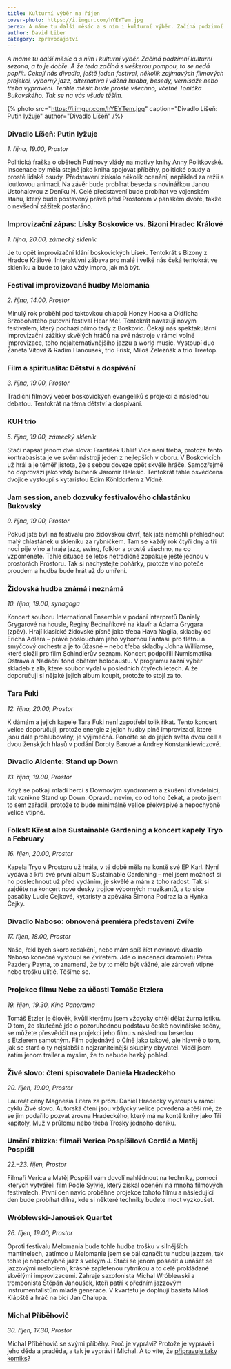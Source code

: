 ```yaml
---
title: Kulturní výběr na říjen
cover-photo: https://i.imgur.com/hYEYTem.jpg
perex: A máme tu další měsíc a s ním i kulturní výběr. Začíná podzimní kulturní sezona, a to je dobře. A že teda začíná s veškerou pompou, to se nedá popřít.
author: David Liber
category: zpravodajství
---
```


*A máme tu další měsíc a s ním i kulturní výběr. Začíná podzimní kulturní sezona, a to je dobře. A že teda začíná s veškerou pompou, to se nedá popřít. Čekají nás divadla, ještě jeden festival, několik zajímavých filmových projekcí, výborný jazz, alternativa i vážná hudba, besedy, vernisáže nebo třeba vyprávění. Tenhle měsíc bude prostě všechno, včetně Toníčka Bukovského. Tak se na vás všude těším.*

{% photo src="https://i.imgur.com/hYEYTem.jpg" caption="Divadlo Líšeň: Putin lyžuje" author="Divadlo Líšeň" /%}

### Divadlo Líšeň: Putin lyžuje

*1. října, 19.00, Prostor*

Politická fraška o obětech Putinovy vlády na motivy knihy Anny Politkovské. Inscenace by měla stejně jako kniha spojovat příběhy, politické osudy a prosté lidské osudy. Představení získalo několik ocenění, například za režii a loutkovou animaci. Na závěr bude probíhat beseda s novinářkou Janou Ustohalovou z Deníku N. Celé představení bude probíhat ve vojenském stanu, který bude postavený právě před Prostorem v panském dvoře, takže o nevšední zážitek postaráno.

### Improvizační zápas: Lísky Boskovice vs. Bizoni Hradec Králové

*1. října, 20.00, zámecký skleník*

Je tu opět improvizační klání boskovických Lísek. Tentokrát s Bizony z Hradce Králové. Interaktivní zábava pro malé i velké nás čeká tentokrát ve skleníku a bude to jako vždy impro, jak má být.

### Festival improvizované hudby Melomania

*2. října, 14.00, Prostor*

Minulý rok proběhl pod taktovkou chlapců Honzy Hocka a Oldřicha Brzobohatého putovní festival Hear Me!. Tentokrát navazují novým festivalem, který pochází přímo tady z Boskovic. Čekají nás spektakulární improvizační zážitky skvělých hráčů na své nástroje v rámci volné improvizace, toho nejalternativnějšího jazzu a world music. Vystoupí duo Žaneta Vítová & Radim Hanousek, trio Frisk, Miloš Železňák a trio Treetop.

### Film a spiritualita: Dětství a dospívání

*3. října, 19.00, Prostor*

Tradiční filmový večer boskovických evangelíků s projekcí a následnou debatou. Tentokrát na téma dětství a dospívání.

### KUH trio

*5. října, 19.00, zámecký skleník*

Stačí napsat jenom dvě slova: František Uhlíř! Více není třeba, protože tento kontrabasista je ve svém nástroji jeden z nejlepších v oboru. V Boskovicích už hrál a je téměř jistota, že s sebou doveze opět skvělé hráče. Samozřejmě ho doprovází jako vždy bubeník Jaromír Helešic. Tentokrát tahle osvědčená dvojice vystoupí s kytaristou Edim Köhldorfem z Vídně.

### Jam session, aneb dozvuky festivalového chlastánku Bukovský  

*9. října, 19.00, Prostor*

Pokud jste byli na festivalu pro židovskou čtvrť, tak jste nemohli přehlednout malý chlastánek u skleníku za rybníčkem. Tam se každý rok čtyři dny a tři noci pije víno a hraje jazz, swing, folklor a prostě všechno, na co vzpomenete. Tahle situace se letos netradičně zopakuje ještě jednou v prostorách Prostoru. Tak si nachystejte pohárky, protože víno poteče proudem a hudba bude hrát až do umření.

### Židovská hudba známá i neznámá

*10. října, 19.00, synagoga*

Koncert souboru International Ensemble v podání interpretů Daniely Grygarové na housle, Reginy Bednaříkové na klavír a Adama Grygara (zpěv). Hrají klasické židovské písně jako třeba Hava Nagila, skladby od Ericha Adlera – právě poslouchám jeho výbornou Fantasii pro flétnu a smyčcový orchestr a je to úžasné – nebo třeba skladby Johna Williamse, které složil pro film Schindlerův seznam. Koncert podpořili Numismatika Ostrava a Nadační fond obětem holocaustu. V programu zazní výběr skladeb z alb, které soubor vydal v posledních čtyřech letech. A že doporučuji si nějaké jejich album koupit, protože to stojí za to.

### Tara Fuki

*12. října, 20.00, Prostor*

K dámám a jejich kapele Tara Fuki není zapotřebí tolik říkat. Tento koncert velice doporučuji, protože energie z jejich hudby plné improvizací, které jsou dále prohlubovány, je výjimečná. Ponořte se do jejich světa dvou cell a dvou ženských hlasů v podání Doroty Barové a Andrey Konstankiewiczové.

### Divadlo Aldente: Stand up Down

*13. října, 19.00, Prostor*

Když se potkají mladí herci s Downovým syndromem a zkušení divadelníci, tak vznikne Stand up Down. Opravdu nevím, co od toho čekat, a proto jsem to sem zařadil, protože to bude minimálně velice překvapivé a nepochybně velice vtipné.

### Folks!: Křest alba Sustainable Gardening a koncert kapely Tryo a February

*16. říjen, 20.00, Prostor*

Kapela Tryo v Prostoru už hrála, v té době měla na kontě své EP Karl. Nyní vydává a křtí své první album Sustainable Gardening – měl jsem možnost si ho poslechnout už před vydáním, je skvělé a mám z toho radost. Tak si zajděte na koncert nové desky trojice výborných muzikantů, a to sice basačky Lucie Čejkové, kytaristy a zpěváka Šimona Podrazila a Hynka Čejky.

### Divadlo Naboso: obnovená premiéra představení Zvíře

*17. říjen, 18.00, Prostor*

Naše, řekl bych skoro redakční, nebo mám spíš říct novinové divadlo Naboso konečně vystoupí se Zvířetem. Jde o inscenaci dramoletu Petra Pazdery Payna, to znamená, že by to mělo být vážné, ale zároveň vtipné nebo trošku ulítlé. Těšíme se.

### Projekce filmu Nebe za účasti Tomáše Etzlera

*19. říjen, 19.30, Kino Panorama*

Tomáš Etzler je člověk, kvůli kterému jsem vždycky chtěl dělat žurnalistiku. O tom, že skutečně jde o pozoruhodnou podstavu české novinářské scény, se můžete přesvědčit na projekci jeho filmu s následnou besedou s Etzlerem samotným. Film pojednává o Číně jako takové, ale hlavně o tom, jak se stará o ty nejslabší a nejzranitelnější skupiny obyvatel. Viděl jsem zatím jenom trailer a myslím, že to nebude hezký pohled. 

### Živé slovo: čtení spisovatele Daniela Hradeckého

*20. říjen, 19.00, Prostor*

Laureát ceny Magnesia Litera za prózu Daniel Hradecký vystoupí v rámci cyklu Živé slovo. Autorská čtení jsou vždycky velice povedená a těší mě, že se jim podařilo pozvat zrovna Hradeckého, který má na kontě knihy jako Tři kapitoly, Muž v průlomu nebo třeba Trosky jednoho deníku.

### Umění zblízka: filmaři Verica Pospíšilová Cordić a Matěj Pospíšil

*22.–23. říjen, Prostor*

Filmaři Verica a Matěj Pospíšil vám dovolí nahlédnout na techniky, pomocí kterých vytvářeli film Podle Sylvie, který získal ocenění na mnoha filmových festivalech. První den navíc proběhne projekce tohoto filmu a následující den bude probíhat dílna, kde si některé techniky budete moct vyzkoušet.

### Wróblewski-Janoušek Quartet

*26. říjen, 19.00, Prostor*

Oproti festivalu Melomania bude tohle hudba trošku v silnějších mantinelech, zatímco u Melomanie jsem se bál označit tu hudbu jazzem, tak tohle je nepochybně jazz s velkým J. Stačí se jenom posadit a unášet se jazzovými melodiemi, krásně zapletenou rytmikou a to celé prokládané skvělými improvizacemi. Zahraje saxofonista Michal Wróblewski a trombonista Štěpán Janoušek, kteří patří k předním jazzovým instrumentalistům mladé generace. V kvartetu je doplňují basista Miloš Klápště a hráč na bicí Jan Chalupa.

### Michal Příběhovič

*30. říjen, 17.30, Prostor*

Michal Příběhovič se svými příběhy. Proč je vypráví? Protože je vyprávěli jeho děda a praděda, a tak je vypráví i Michal. A to víte, že [připravuje taky komiks](https://www.hithit.com/cs/project/9813/potize-s-mireckem-aneb-pribeh-z-lesnich-tisin)?
